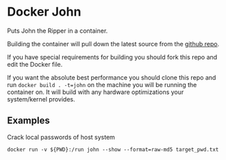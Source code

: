# Docker John
Puts John the Ripper in a container.

Building the container will pull down the latest source from the [github repo](https://github.com/magnumripper/JohnTheRipper).

If you have special requirements for building you should fork this repo and edit the Docker file.

If you want the absolute best performance you should clone this repo and run `docker build . -t=john` on the machine you will be running the container on. It will build with any hardware optimizations your system/kernel provides.

## Examples

Crack local passwords of host system

```
docker run -v ${PWD}:/run john --show --format=raw-md5 target_pwd.txt
```
